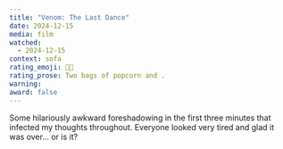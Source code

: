 ```yaml
---
title: "Venom: The Last Dance"
date: 2024-12-15
media: film
watched:
  - 2024-12-15
context: sofa
rating_emoji: 🍿🍿
rating_prose: Two bags of popcorn and .
warning:
award: false
---
```


Some hilariously awkward foreshadowing in the first three minutes that infected my thoughts throughout. Everyone looked very tired and glad it was over… or is it?
